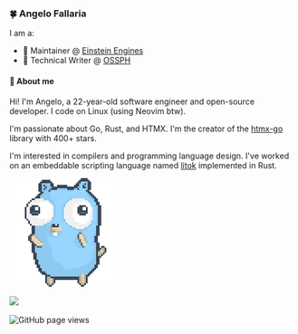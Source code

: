 ### 🍀 Angelo Fallaria

I am a:

* 🧪 Maintainer @ [Einstein Engines](https://github.com/Simple-Station/Einstein-Engines)
* 📝 Technical Writer @ [OSSPH](https://ossph.org/)

#### 👋 About me

Hi! I'm Angelo, a 22-year-old software engineer and open-source developer. I code on Linux (using Neovim btw).

I'm passionate about Go, Rust, and HTMX. I'm the creator of the [htmx-go](https://github.com/angelofallars/htmx-go) library with 400+ stars.

I'm interested in compilers and programming language design. I've worked on an embeddable scripting language named [litok](https://git.sr.ht/~kolunmi/litok/tree/rust-version/item/README.md) implemented in Rust. 

![](./dancing-gopher.gif)

<p align="left">
  <img src="https://api.boot.dev/v1/users/public/772ab8ba-bb97-4350-a5a8-182d9443e617/thumbnail" width=450px>
</p>

<img src="https://komarev.com/ghpvc/?username=angelofallars&color=45707a&style=flat-square" alt="GitHub page views">
